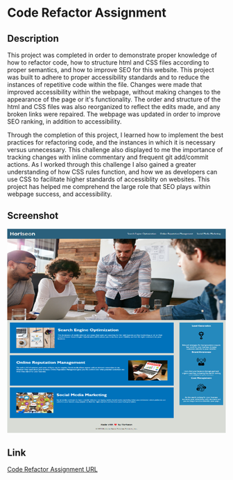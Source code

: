 # Code Refactor Assignment

## Description

This project was completed in order to demonstrate proper knowledge of how to refactor code, how to structure html and CSS files according to proper semantics, and how to improve SEO for this website. This project was built to adhere to proper accessibility standards and to reduce the instances of repetitive code within the file. Changes were made that improved accessibility within the webpage, without making changes to the appearance of the page or it's functionality. The order and structure of the html and CSS files was also reorganized to reflect the edits made, and any broken links were repaired. The webpage was updated in order to improve SEO ranking, in addition to accessibility. 

Through the completion of this project, I learned how to implement the best practices for refactoring code, and the instances in which it is necessary versus unnecessary. This challenge also displayed to me the importance of tracking changes with inline commentary and frequent git add/commit actions. As I worked through this challenge I also gained a greater understanding of how CSS rules function, and how we as developers can use CSS to facilitate higher standards of accessiblity on websites. This project has helped me comprehend the large role that SEO plays within webpage success, and accessibility. 

## Screenshot
![screenshot of Code Refactor Assignment](screenshot\horiseon-social-solution-services-inc-site.png)

## Link
[Code Refactor Assignment URL]()